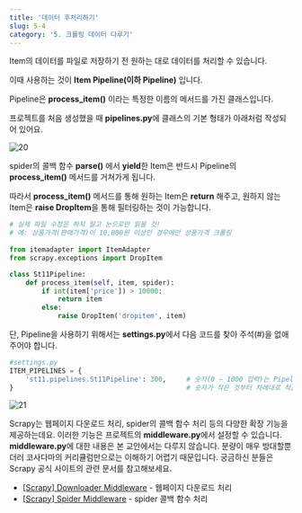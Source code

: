 ```yaml
---
title: '데이터 후처리하기'
slug: 5-4
category: '5. 크롤링 데이터 다루기'
---
```


Item의 데이터를 파일로 저장하기 전 원하는 대로 데이터를 처리할 수 있습니다. 

이때 사용하는 것이 **Item Pipeline(이하 Pipeline)** 입니다.
  
Pipeline은 **process_item()** 이라는 특정한 이름의 메서드를 가진 클래스입니다.
    
프로젝트를 처음 생성했을 때 **pipelines.py**에 클래스의 기본 형태가 아래처럼 작성되어 있어요.
    
![20](./scrapy/5-4/20.png)
    
spider의 콜백 함수 **parse()** 에서 **yield**한 Item은 반드시 Pipeline의 **process_item()** 메서드를 거쳐가게 됩니다. 

따라서 **process_item()** 메서드를 통해 원하는 Item은 **return** 해주고, 원하지 않는 Item은 **raise DropItem**을 통해 필터링하는 것이 가능합니다.
    
```python
# 실제 파일 수정은 하지 말고 눈으로만 읽을 것!
# 예: 상품가격(판매가격)이 10,000원 이상인 경우에만 상품가격 크롤링
 
from itemadapter import ItemAdapter
from scrapy.exceptions import DropItem

class St11Pipeline:
    def process_item(self, item, spider):
        if int(item['price']) > 10000:
            return item
        else:
            raise DropItem('dropitem', item)
```
    
단, Pipeline을 사용하기 위해서는 **settings.py**에서 다음 코드를 찾아 주석(#)을 없애주어야 합니다.
    
```python
#settings.py
ITEM_PIPELINES = {
    'st11.pipelines.St11Pipeline': 300,     # 숫자(0 ~ 1000 입력)는 Pipeline의 적용 순서를 의미
}                                           # 숫자가 작은 것부터 차례대로 적용됨
```
    
![21](./scrapy/5-4/21.png)
    

Scrapy는 웹페이지 다운로드 처리, spider의 콜백 함수 처리 등의 다양한 확장 기능을 제공하는데요. 이러한 기능은 프로젝트의 **middleware.py**에서 설정할 수 있습니다. **middleware.py**에 대한 내용은 본 교안에서는 다루지 않습니다. 분량이 매우 방대할뿐더러 코사다마의 커리큘럼만으로는 이해하기 어렵기 때문입니다. 궁금하신 분들은 Scrapy 공식 사이트의 관련 문서를 참고해보세요.

- [[Scrapy] Downloader Middleware](https://docs.scrapy.org/en/latest/topics/downloader-middleware.html) - 웹페이지 다운로드 처리
- [[Scrapy] Spider Middleware](https://docs.scrapy.org/en/latest/topics/spider-middleware.html?highlight=middleware) - spider 콜백 함수 처리
